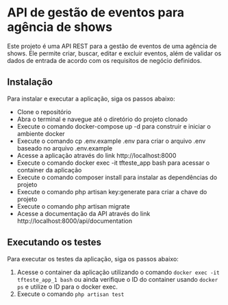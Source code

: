 # API de gestão de eventos para agência de shows

Este projeto é uma API REST para a gestão de eventos de uma agência de shows. Ele permite criar, buscar, editar e excluir eventos, além de validar os dados de entrada de acordo com os requisitos de negócio definidos.

## Instalação

Para instalar e executar a aplicação, siga os passos abaixo:

-   Clone o repositório
-   Abra o terminal e navegue até o diretório do projeto clonado
-   Execute o comando docker-compose up -d para construir e iniciar o ambiente docker
-   Execute o comando cp .env.example .env para criar o arquivo .env baseado no arquivo .env.example
-   Acesse a aplicação através do link http://localhost:8000
-   Execute o comando docker exec -it tfteste_app bash para acessar o container da aplicação
-   Execute o comando composer install para instalar as dependências do projeto
-   Execute o comando php artisan key:generate para criar a chave do projeto
-   Execute o comando php artisan migrate
-   Acesse a documentação da API através do link http://localhost:8000/api/documentation

</ul>

## Executando os testes

Para executar os testes da aplicação, siga os passos abaixo:

1. Acesse o container da aplicação utilizando o comando `docker exec -it tfteste_app_1 bash` ou ainda verifique o ID do container usando `docker ps` e utilize o ID para o docker exec.
2. Execute o comando `php artisan test`
